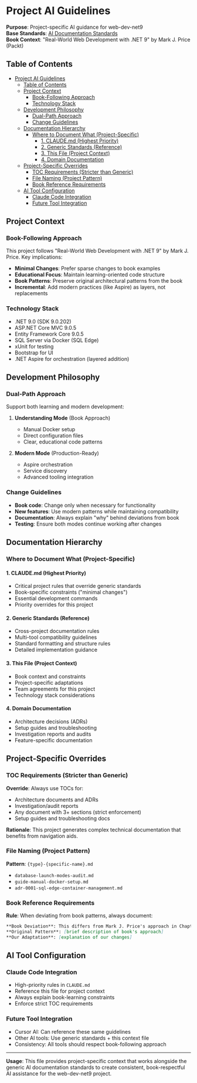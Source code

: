 # Project AI Guidelines

**Purpose**: Project-specific AI guidance for web-dev-net9  
**Base Standards**: [AI Documentation Standards](ai-documentation-standards.md)  
**Book Context**: "Real-World Web Development with .NET 9" by Mark J. Price (Packt)

## Table of Contents
- [Project AI Guidelines](#project-ai-guidelines)
  - [Table of Contents](#table-of-contents)
  - [Project Context](#project-context)
    - [Book-Following Approach](#book-following-approach)
    - [Technology Stack](#technology-stack)
  - [Development Philosophy](#development-philosophy)
    - [Dual-Path Approach](#dual-path-approach)
    - [Change Guidelines](#change-guidelines)
  - [Documentation Hierarchy](#documentation-hierarchy)
    - [Where to Document What (Project-Specific)](#where-to-document-what-project-specific)
      - [1. CLAUDE.md (Highest Priority)](#1-claudemd-highest-priority)
      - [2. Generic Standards (Reference)](#2-generic-standards-reference)
      - [3. This File (Project Context)](#3-this-file-project-context)
      - [4. Domain Documentation](#4-domain-documentation)
  - [Project-Specific Overrides](#project-specific-overrides)
    - [TOC Requirements (Stricter than Generic)](#toc-requirements-stricter-than-generic)
    - [File Naming (Project Pattern)](#file-naming-project-pattern)
    - [Book Reference Requirements](#book-reference-requirements)
  - [AI Tool Configuration](#ai-tool-configuration)
    - [Claude Code Integration](#claude-code-integration)
    - [Future Tool Integration](#future-tool-integration)

## Project Context

### Book-Following Approach
This project follows "Real-World Web Development with .NET 9" by Mark J. Price. Key implications:

- **Minimal Changes**: Prefer sparse changes to book examples
- **Educational Focus**: Maintain learning-oriented code structure
- **Book Patterns**: Preserve original architectural patterns from the book
- **Incremental**: Add modern practices (like Aspire) as layers, not replacements

### Technology Stack
- .NET 9.0 (SDK 9.0.202)
- ASP.NET Core MVC 9.0.5
- Entity Framework Core 9.0.5
- SQL Server via Docker (SQL Edge)
- xUnit for testing
- Bootstrap for UI
- .NET Aspire for orchestration (layered addition)

## Development Philosophy

### Dual-Path Approach
Support both learning and modern development:

1. **Understanding Mode** (Book Approach)
   - Manual Docker setup
   - Direct configuration files
   - Clear, educational code patterns

2. **Modern Mode** (Production-Ready)
   - Aspire orchestration
   - Service discovery
   - Advanced tooling integration

### Change Guidelines
- **Book code**: Change only when necessary for functionality
- **New features**: Use modern patterns while maintaining compatibility
- **Documentation**: Always explain "why" behind deviations from book
- **Testing**: Ensure both modes continue working after changes

## Documentation Hierarchy

### Where to Document What (Project-Specific)

#### 1. CLAUDE.md (Highest Priority)
- Critical project rules that override generic standards
- Book-specific constraints ("minimal changes")
- Essential development commands
- Priority overrides for this project

#### 2. Generic Standards (Reference)
- Cross-project documentation rules
- Multi-tool compatibility guidelines
- Standard formatting and structure rules
- Detailed implementation guidance

#### 3. This File (Project Context)
- Book context and constraints
- Project-specific adaptations
- Team agreements for this project
- Technology stack considerations

#### 4. Domain Documentation
- Architecture decisions (ADRs)
- Setup guides and troubleshooting
- Investigation reports and audits
- Feature-specific documentation

## Project-Specific Overrides

### TOC Requirements (Stricter than Generic)
**Override**: Always use TOCs for:
- Architecture documents and ADRs
- Investigation/audit reports  
- Any document with 3+ sections (strict enforcement)
- Setup guides and troubleshooting docs

**Rationale**: This project generates complex technical documentation that benefits from navigation aids.

### File Naming (Project Pattern)
**Pattern**: `{type}-{specific-name}.md`
- `database-launch-modes-audit.md`
- `guide-manual-docker-setup.md`
- `adr-0001-sql-edge-container-management.md`

### Book Reference Requirements
**Rule**: When deviating from book patterns, always document:
```markdown
**Book Deviation**: This differs from Mark J. Price's approach in Chapter X because [reason].
**Original Pattern**: [brief description of book's approach]
**Our Adaptation**: [explanation of our changes]
```

## AI Tool Configuration

### Claude Code Integration
- High-priority rules in `CLAUDE.md`
- Reference this file for project context
- Always explain book-learning constraints
- Enforce strict TOC requirements

### Future Tool Integration
- Cursor AI: Can reference these same guidelines
- Other AI tools: Use generic standards + this context file
- Consistency: All tools should respect book-following approach

---

**Usage**: This file provides project-specific context that works alongside the generic AI documentation standards to create consistent, book-respectful AI assistance for the web-dev-net9 project.